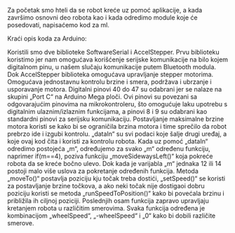 Za početak smo hteli da se robot kreće uz pomoć aplikacije, a kada završimo osnovni deo robota kao i kada odredimo module koje će posedovati, napisaćemo kod za ml.

Kraći opis koda za Arduino:

Koristili smo dve biblioteke SoftwareSerial i AccelStepper. Prvu biblioteku koristimo jer nam omogućava korišćenje serijske komunikacije na bilo kojem digitalnom pinu, u našem slučaju komunikacije putem Bluetooth modula. Dok AccelStepper biblioteka omogućava upravljanje stepper motorima. Omogućava jednostavnu kontrolu brzine i smera, podržava i ubrzanje i usporavanje motora. Digitalni pinovi 40 do 47 su odabrani jer se nalaze na skupini „Port C“ na Arduino Mega ploči. Ovi pinovi su povezani sa odgovarajućim pinovima na mikrokontroleru, što omogućuje laku upotrebu s digitalnim ulaznim/izlaznim funkcijama, a pinovi 8 i 9 su odabrani kao standardni pinovi za serijsku komunikaciju. Postavljanje maksimalne brzine motora koristi se kako bi se ograničila brzina motora i time sprečilo da robot prebrzo ide i izgubi kontrolu. „dataIn“ su svi podaci koje šalje drugi uređaj, a koje ovaj kod čita i koristi za kontrolu robota. Kada uz pomoć „dataIn“ odredimo postojeća „m“, određujemo za svako „m“ određenu funkciju, naprimer if(m==4), poziva funkciju „moveSidewaysLeft()“ koja pokreće robota da se kreće bočno ulevo. Dok kada je varijabla „m“ jednaka 12 ili 14 postoji malo više uslova za pokretanje određenih funkcija. Metoda „moveTo()“ postavlja poziciju kju točak treba dostići, „setSpeed()“ se koristi za postavljanje brzine točkova, a ako neki točak nije dostigaoi dobru poziciju koristi se metoda „runSpeedToPosition()“ kako bi povećala brzinu i približila ih ciljnoj poziciji. Poslednjih osam funkcija zapravo upravljaju kretanjem robota u različitim smerovima. Svaka funkcija određena je kombinacijom „wheelSpeed“, „-wheelSpeed“ i „0“ kako bi dobili različite smerove.
